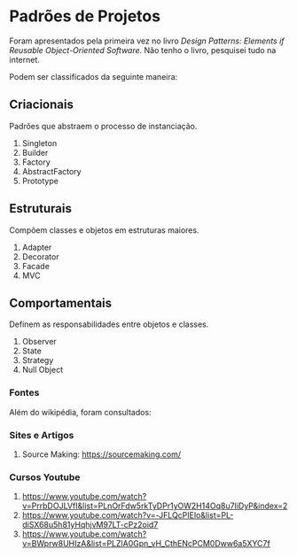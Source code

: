 # Padrões de Projetos

Foram apresentados pela primeira vez no livro *Design Patterns: Elements if Reusable Object-Oriented Software*.
Não tenho o livro, pesquisei tudo na internet.

Podem ser classificados da seguinte maneira:

## Criacionais

Padrões que abstraem o processo de instanciação.

1. Singleton
1. Builder
1. Factory
1. AbstractFactory
1. Prototype

## Estruturais

Compõem classes e objetos em estruturas maiores.

1. Adapter
1. Decorator
1. Facade
1. MVC

## Comportamentais

Definem as responsabilidades entre objetos e classes.

1. Observer
1. State
1. Strategy
1. Null Object

### Fontes

Além do wikipédia, foram consultados:

### Sites e Artigos

1. Source Making: https://sourcemaking.com/

### Cursos Youtube

1. https://www.youtube.com/watch?v=PrrbDOJLVfI&list=PLnOrFdw5rkTyDPr1yOW2H14Oq8u7IiDyP&index=2
1. https://www.youtube.com/watch?v=-JFLQcPIElo&list=PL-diSX68u5h81yHqhjvM97LT-cPz2oid7
1. https://www.youtube.com/watch?v=BWprw8UHIzA&list=PLZlA0Gpn_vH_CthENcPCM0Dww6a5XYC7f